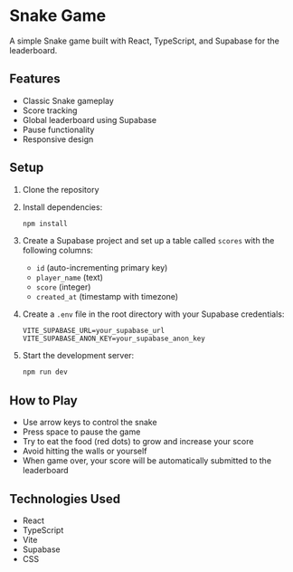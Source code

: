 # Snake Game

A simple Snake game built with React, TypeScript, and Supabase for the leaderboard.

## Features

- Classic Snake gameplay
- Score tracking
- Global leaderboard using Supabase
- Pause functionality
- Responsive design

## Setup

1. Clone the repository
2. Install dependencies:
   ```bash
   npm install
   ```

3. Create a Supabase project and set up a table called `scores` with the following columns:
   - `id` (auto-incrementing primary key)
   - `player_name` (text)
   - `score` (integer)
   - `created_at` (timestamp with timezone)

4. Create a `.env` file in the root directory with your Supabase credentials:
   ```
   VITE_SUPABASE_URL=your_supabase_url
   VITE_SUPABASE_ANON_KEY=your_supabase_anon_key
   ```

5. Start the development server:
   ```bash
   npm run dev
   ```

## How to Play

- Use arrow keys to control the snake
- Press space to pause the game
- Try to eat the food (red dots) to grow and increase your score
- Avoid hitting the walls or yourself
- When game over, your score will be automatically submitted to the leaderboard

## Technologies Used

- React
- TypeScript
- Vite
- Supabase
- CSS
